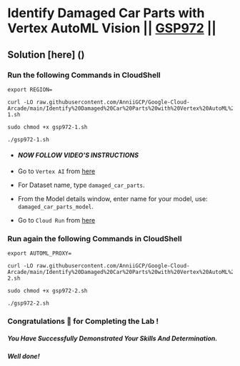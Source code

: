 # Identify Damaged Car Parts with Vertex AutoML Vision || [GSP972](https://www.cloudskillsboost.google/focuses/22020?parent=catalog) ||

## Solution [here] ()

### Run the following Commands in CloudShell

```
export REGION=
```
```
curl -LO raw.githubusercontent.com/AnniiGCP/Google-Cloud-Arcade/main/Identify%20Damaged%20Car%20Parts%20with%20Vertex%20AutoML%20Vision/gsp972-1.sh

sudo chmod +x gsp972-1.sh

./gsp972-1.sh
```

* #### *NOW FOLLOW VIDEO'S INSTRUCTIONS*

* Go to `Vertex AI` from [here](https://console.cloud.google.com/vertex-ai)

* For Dataset name, type `damaged_car_parts`.

* From the Model details window, enter name for your model, use: `damaged_car_parts_model`.

* Go to `Cloud Run` from [here](https://console.cloud.google.com/run)

### Run again the following Commands in CloudShell

```
export AUTOML_PROXY=
```
```
curl -LO raw.githubusercontent.com/AnniiGCP/Google-Cloud-Arcade/main/Identify%20Damaged%20Car%20Parts%20with%20Vertex%20AutoML%20Vision/gsp972-2.sh

sudo chmod +x gsp972-2.sh

./gsp972-2.sh
```

### Congratulations 🎉 for Completing the Lab !

##### *You Have Successfully Demonstrated Your Skills And Determination.*

#### *Well done!*

 

 
